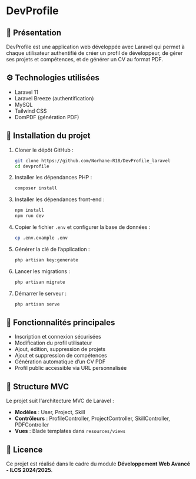 
# DevProfile

## 📌 Présentation

DevProfile est une application web développée avec Laravel qui permet à chaque utilisateur authentifié de créer un profil de développeur, de gérer ses projets et compétences, et de générer un CV au format PDF.

## ⚙️ Technologies utilisées

- Laravel 11
- Laravel Breeze (authentification)
- MySQL
- Tailwind CSS
- DomPDF (génération PDF)

## 🚀 Installation du projet

1. Cloner le dépôt GitHub :
   ```bash
   git clone https://github.com/Norhane-R18/DevProfile_laravel
   cd devprofile
   ```

2. Installer les dépendances PHP :
   ```bash
   composer install
   ```

3. Installer les dépendances front-end :
   ```bash
   npm install
   npm run dev
   ```

4. Copier le fichier `.env` et configurer la base de données :
   ```bash
   cp .env.example .env
   ```

5. Générer la clé de l’application :
   ```bash
   php artisan key:generate
   ```

6. Lancer les migrations :
   ```bash
   php artisan migrate
   ```

7. Démarrer le serveur :
   ```bash
   php artisan serve
   ```

## 👤 Fonctionnalités principales

- Inscription et connexion sécurisées
- Modification du profil utilisateur
- Ajout, édition, suppression de projets
- Ajout et suppression de compétences
- Génération automatique d’un CV PDF
- Profil public accessible via URL personnalisée

## 📁 Structure MVC

Le projet suit l'architecture MVC de Laravel :
- **Modèles** : User, Project, Skill
- **Contrôleurs** : ProfileController, ProjectController, SkillController, PDFController
- **Vues** : Blade templates dans `resources/views`



## 📄 Licence

Ce projet est réalisé dans le cadre du module **Développement Web Avancé - ILCS 2024/2025**.
